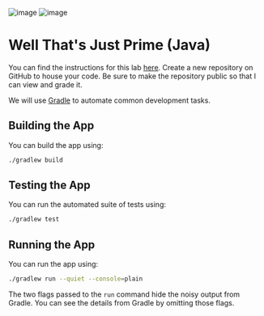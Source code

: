 ![image](https://github.com/user-attachments/assets/1b9f8489-6b05-431d-9cf3-f87a0caa1d9b)
![image](https://github.com/user-attachments/assets/e9628238-8c3e-4830-aee0-bb14c53996f1)


# Well That's Just Prime (Java)

You can find the instructions for this lab [here](https://morethanequations.com/Computer-Science/Labs/Well-That's-Just-Prime). Create a new repository on GitHub to house your code. Be sure to make the repository public so that I can view and grade it.

We will use [Gradle](https://gradle.org/) to automate common development tasks.

## Building the App

You can build the app using:

```bash
./gradlew build
```

## Testing the App

You can run the automated suite of tests using:

```bash
./gradlew test
```

## Running the App

You can run the app using:

```bash
./gradlew run --quiet --console=plain
```

The two flags passed to the `run` command hide the noisy output from Gradle. You can see the details from Gradle by omitting those flags.
